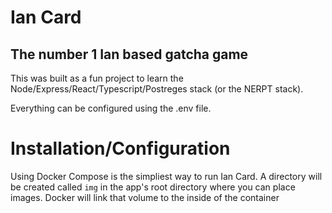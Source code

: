 # Ian Card
## The number 1 Ian based gatcha game
This was built as a fun project to learn the Node/Express/React/Typescript/Postreges stack (or the NERPT stack).

Everything can be configured using the .env file.

# Installation/Configuration
Using Docker Compose is the simpliest way to run Ian Card. A directory will be created called `img` in the app's  root directory where you can place images. Docker will link that volume to the inside of the container